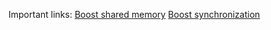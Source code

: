 
Important links:
[Boost shared memory](http://www.boost.org/doc/libs/1_54_0/doc/html/interprocess/sharedmemorybetweenprocesses.html)
[Boost synchronization](http://www.boost.org/doc/libs/1_58_0/doc/html/thread/synchronization.html)